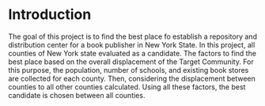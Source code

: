 # Introduction
The goal of this project is to find the best place fo establish a repository and distribution center for a book publisher in New York State.
In this project, all counties of New York state evaluated as a candidate.
The factors to find the best place based on the overall displacement of the Target Community.
For this purpose, the population, number of schools, and existing book stores are collected for each county. Then, considering the displacement between counties to all other counties calculated. Using all these factors, the best candidate is chosen between all counties.
